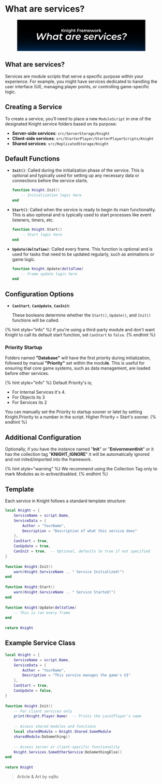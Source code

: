 # What are services?



<figure><img src="../../.gitbook/assets/what are services.jpg" alt=""><figcaption></figcaption></figure>

## What are services?

Services are module scripts that serve a specific purpose within your experience. For example, you might have services dedicated to handling the user interface (UI), managing player points, or controlling game-specific logic.

## **Creating a Service**

To create a service, you’ll need to place a new `ModuleScript` in one of the designated Knight service folders based on its purpose:

* **Server-side services**: `src/ServerStorage/Knight`
* **Client-side services**: `src/StarterPlayer/StarterPlayerScripts/Knight`
* **Shared services**: `src/ReplicatedStorage/Knight`

## Default Functions

*   **`Init()`**: Called during the initialization phase of the service. This is optional and typically used for setting up any necessary data or connections before the service starts.

    ```lua
    function Knight.Init()
        -- Initialization logic here
    end
    ```
*   **`Start()`**: Called when the service is ready to begin its main functionality. This is also optional and is typically used to start processes like event listeners, timers, etc.

    ```lua
    function Knight.Start()
        -- Start logic here
    end
    ```
*   **`Update(deltaTime)`**: Called every frame. This function is optional and is used for tasks that need to be updated regularly, such as animations or game logic.

    ```lua
    function Knight.Update(deltaTime)
        -- Frame update logic here
    end
    ```

## Configuration Options

*   **`CanStart`**, **`CanUpdate`**, **`CanInit`**:

    These booleans determine whether the `Start()`, `Update()`, and `Init()` functions will be called.

{% hint style="info" %}
If you're using a third-party module and don't want Knight to call its default start function, set `CanStart` to `false`.
{% endhint %}

### Priority Startup

Folders named **"Database"** will have the first priority during initialization, followed by manual **"Priority"** set within the modu**le**. This is useful for ensuring that core game systems, such as data management, are loaded before other services.

{% hint style="info" %}
Default Priority's is;

* For Internal Services it's 4.
* For Objects its 3
* For Services its 2

You can manually set the Priority to startup sooner or latet by setting Knight.Priority to a number in the script. Higher Priority = Start's sooner.
{% endhint %}

## Additional Configuration

Optionally, if you have the instance named "**Init**" or "**EnivornmentInit**" or it has the collection tag "**KNIGHT\_IGNORE**" it will be automatically ignored and not inited/imported into the framework.&#x20;

{% hint style="warning" %}
We recommend using the Collection Tag only to mark Modules as in-active/disabled.
{% endhint %}

## Template

Each service in Knight follows a standard template structure:

```lua
local Knight = {
    ServiceName = script.Name,
    ServiceData = {
        Author = "YourName",
        Description = "Description of what this service does"
    },
    CanStart = true,
    CanUpdate = true,
    CanInit = true,  -- Optional, defaults to true if not specified
}

function Knight:Init()
    warn(Knight.ServiceName .. " Service Initialized!")
end

function Knight:Start()
    warn(Knight.ServiceName .. " Service Started!")
end

function Knight:Update(deltaTime)
    -- This is ran every frame
end

return Knight

```

## Example Service Class

```lua
local Knight = {
    ServiceName = script.Name,
    ServiceData = {
        Author = "YourName",
        Description = "This service manages the game's UI"
    },
    CanStart = true,
    CanUpdate = false,
}

function Knight.Init()
    -- For client services only
    print(Knight.Player.Name)  -- Prints the LocalPlayer's name
    
    -- Access shared modules and functions
    local sharedModule = Knight.Shared.SomeModule
    sharedModule:DoSomething()
    
    -- Access server or client-specific functionality
    Knight.Services.SomeOtherService:DoSomethingElse()
end

return Knight

```

> Article & Art by vq9o
